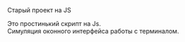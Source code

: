<p>Старый проект на JS</p>
Это простинький скрипт на Js.<br>
Симуляция оконного интерфейса работы с терминалом.<br>
